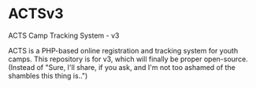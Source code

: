 # ACTSv3
ACTS Camp Tracking System - v3

ACTS is a PHP-based online registration and tracking system for youth camps. This repository is for v3, which will finally be proper open-source. (Instead of "Sure, I'll share, if you ask, and I'm not too ashamed of the shambles this thing is..")
